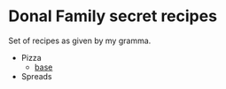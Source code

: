 # Donal Family secret recipes

Set of recipes as given by my gramma.
 - Pizza
   - [base](./pizzas/base.md)
 - Spreads
